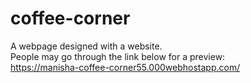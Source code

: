 # coffee-corner
A webpage designed with a website.   
People may go through the link below for a preview:      
https://manisha-coffee-corner55.000webhostapp.com/
